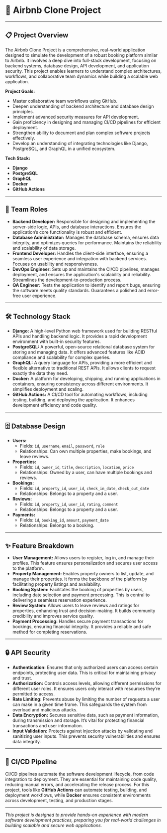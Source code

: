 # 🌟 Airbnb Clone Project

---

## 📋 Project Overview
The Airbnb Clone Project is a comprehensive, real-world application designed to simulate the development of a robust booking platform similar to Airbnb. It involves a deep dive into full-stack development, focusing on backend systems, database design, API development, and application security. This project enables learners to understand complex architectures, workflows, and collaborative team dynamics while building a scalable web application.

**Project Goals:**
- Master collaborative team workflows using GitHub.
- Deepen understanding of backend architecture and database design principles.
- Implement advanced security measures for API development.
- Gain proficiency in designing and managing CI/CD pipelines for efficient deployment.
- Strengthen ability to document and plan complex software projects effectively.
- Develop an understanding of integrating technologies like Django, PostgreSQL, and GraphQL in a unified ecosystem.

**Tech Stack:**
- **Django**
- **PostgreSQL**
- **GraphQL**
- **Docker**
- **GitHub Actions**

---

## 👥 Team Roles
- **Backend Developer:** Responsible for designing and implementing the server-side logic, APIs, and database interactions. Ensures the application’s core functionality is robust and efficient.
- **Database Administrator:** Manages the database schema, ensures data integrity, and optimizes queries for performance. Maintains the reliability and scalability of data storage.
- **Frontend Developer:** Handles the client-side interface, ensuring a seamless user experience and integration with backend services. Focuses on usability and responsiveness.
- **DevOps Engineer:** Sets up and maintains the CI/CD pipelines, manages deployment, and ensures the application's scalability and reliability. Streamlines the development-to-production process.
- **QA Engineer:** Tests the application to identify and report bugs, ensuring the software meets quality standards. Guarantees a polished and error-free user experience.

---

## 🛠️ Technology Stack
- **Django:** A high-level Python web framework used for building RESTful APIs and handling backend logic. It provides a rapid development environment with built-in security features.
- **PostgreSQL:** A powerful, open-source relational database system for storing and managing data. It offers advanced features like ACID compliance and scalability for complex queries.
- **GraphQL:** A query language for APIs, providing a more efficient and flexible alternative to traditional REST APIs. It allows clients to request exactly the data they need.
- **Docker:** A platform for developing, shipping, and running applications in containers, ensuring consistency across different environments. It simplifies deployment and scaling.
- **GitHub Actions:** A CI/CD tool for automating workflows, including testing, building, and deploying the application. It enhances development efficiency and code quality.

---

## 🗄️ Database Design
- **Users:** 
  - Fields: `id`, `username`, `email`, `password`, `role`
  - Relationships: Can own multiple properties, make bookings, and leave reviews.
- **Properties:** 
  - Fields: `id`, `owner_id`, `title`, `description`, `location`, `price`
  - Relationships: Owned by a user, can have multiple bookings and reviews.
- **Bookings:** 
  - Fields: `id`, `property_id`, `user_id`, `check_in_date`, `check_out_date`
  - Relationships: Belongs to a property and a user.
- **Reviews:** 
  - Fields: `id`, `property_id`, `user_id`, `rating`, `comment`
  - Relationships: Belongs to a property and a user.
- **Payments:** 
  - Fields: `id`, `booking_id`, `amount`, `payment_date`
  - Relationships: Belongs to a booking.

---

## ✨ Feature Breakdown
- **User Management:** Allows users to register, log in, and manage their profiles. This feature ensures personalization and secures user access to the platform.
- **Property Management:** Enables property owners to list, update, and manage their properties. It forms the backbone of the platform by facilitating property listings and availability.
- **Booking System:** Facilitates the booking of properties by users, including date selection and payment processing. This is central to delivering a seamless reservation experience.
- **Review System:** Allows users to leave reviews and ratings for properties, enhancing trust and decision-making. It builds community credibility and improves service quality.
- **Payment Processing:** Handles secure payment transactions for bookings, ensuring financial integrity. It provides a reliable and safe method for completing reservations.

---

## 🔒 API Security
- **Authentication:** Ensures that only authorized users can access certain endpoints, protecting user data. This is critical for maintaining privacy and trust.
- **Authorization:** Controls access levels, allowing different permissions for different user roles. It ensures users only interact with resources they’re permitted to access.
- **Rate Limiting:** Prevents abuse by limiting the number of requests a user can make in a given time frame. This safeguards the system from overload and malicious attacks.
- **Data Encryption:** Secures sensitive data, such as payment information, during transmission and storage. It’s vital for protecting financial transactions and user information.
- **Input Validation:** Protects against injection attacks by validating and sanitizing user inputs. This prevents security vulnerabilities and ensures data integrity.

---

## 🚀 CI/CD Pipeline
CI/CD pipelines automate the software development lifecycle, from code integration to deployment. They are essential for maintaining code quality, reducing manual errors, and accelerating the release process. For this project, tools like **GitHub Actions** can automate testing, building, and deployment workflows, while **Docker** ensures consistent environments across development, testing, and production stages.

---

*This project is designed to provide hands-on experience with modern software development practices, preparing you for real-world challenges in building scalable and secure web applications.*